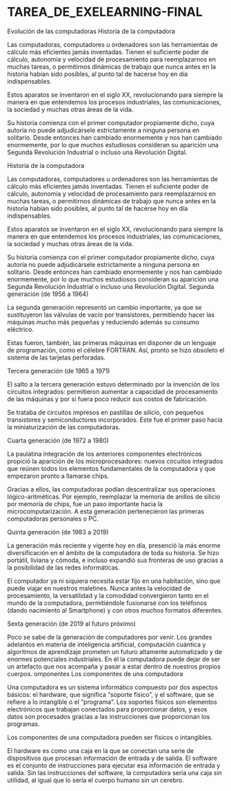 # TAREA_DE_EXELEARNING-FINAL
Evolución de las computadoras
Historia de la computadora

Las computadoras, computadores u ordenadores son las herramientas de cálculo más eficientes jamás inventadas. Tienen el suficiente poder de cálculo, autonomía y velocidad de procesamiento para reemplazarnos en muchas tareas, o permitirnos dinámicas de trabajo que nunca antes en la historia habían sido posibles, al punto tal de hacerse hoy en día indispensables.



Estos aparatos se inventaron en el siglo XX, revolucionando para siempre la manera en que entendemos los procesos industriales, las comunicaciones, la sociedad y muchas otras áreas de la vida.

Su historia comienza con el primer computador propiamente dicho, cuya autoría no puede adjudicársele estrictamente a ninguna persona en solitario. Desde entonces han cambiado enormemente y nos han cambiado enormemente, por lo que muchos estudiosos consideran su aparición una Segunda Revolución Industrial o incluso una Revolución Digital.

Historia de la computadora

Las computadoras, computadores u ordenadores son las herramientas de cálculo más eficientes jamás inventadas. Tienen el suficiente poder de cálculo, autonomía y velocidad de procesamiento para reemplazarnos en muchas tareas, o permitirnos dinámicas de trabajo que nunca antes en la historia habían sido posibles, al punto tal de hacerse hoy en día indispensables.



Estos aparatos se inventaron en el siglo XX, revolucionando para siempre la manera en que entendemos los procesos industriales, las comunicaciones, la sociedad y muchas otras áreas de la vida.

Su historia comienza con el primer computador propiamente dicho, cuya autoría no puede adjudicársele estrictamente a ninguna persona en solitario. Desde entonces han cambiado enormemente y nos han cambiado enormemente, por lo que muchos estudiosos consideran su aparición una Segunda Revolución Industrial o incluso una Revolución Digital.
Segunda generación (de 1956 a 1964)

La segunda generación representó un cambio importante, ya que se sustituyeron las válvulas de vacío por transistores, permitiendo hacer las máquinas mucho más pequeñas y reduciendo además su consumo eléctrico.

Estas fueron, también, las primeras máquinas en disponer de un lenguaje de programación, como el célebre FORTRAN. Así, pronto se hizo obsoleto el sistema de las tarjetas perforadas.

Tercera generación (de 1965 a 1971)

El salto a la tercera generación estuvo determinado por la invención de los circuitos integrados: permitieron aumentar a capacidad de procesamiento de las máquinas y por si fuera poco reducir sus costos de fabricación.

Se trataba de circuitos impresos en pastillas de silicio, con pequeños transistores y semiconductores incorporados. Este fue el primer paso hacia la miniaturización de las computadoras.

Cuarta generación (de 1972 a 1980)



La paulatina integración de los anteriores componentes electrónicos propició la aparición de los microprocesadores: nuevos circuitos integrados que reúnen todos los elementos fundamentales de la computadora y que empezaron pronto a llamarse chips.

Gracias a ellos, las computadoras podían descentralizar sus operaciones lógico-aritméticas. Por ejemplo, reemplazar la memoria de anillos de silicio por memoria de chips, fue un paso importante hacia la microcomputarización. A esta generación pertenecieron las primeras computadoras personales o PC.

Quinta generación (de 1983 a 2019)

La generación más reciente y vigente hoy en día, presenció la más enorme diversificación en el ámbito de la computadora de toda su historia. Se hizo portátil, liviana y cómoda, e incluso expandió sus fronteras de uso gracias a la posibilidad de las redes informáticas.

El computador ya ni siquiera necesita estar fijo en una habitación, sino que puede viajar en nuestros maletines. Nunca antes la velocidad de procesamiento, la versatilidad y la comodidad convergieron tanto en el mundo de la computadora, permitiéndole fusionarse con los teléfonos (dando nacimiento al Smartphone) y con otros muchos formatos diferentes.

Sexta generación (de 2019 al futuro próximo)

Poco se sabe de la generación de computadores por venir. Los grandes adelantos en materia de inteligencia artificial, computación cuántica y algoritmos de aprendizaje prometen un futuro altamente automatizado y de enormes potenciales industriales. En él la computadora puede dejar de ser un artefacto que nos acompaña y pasar a estar dentro de nuestros propios cuerpos.
omponentes
Los componentes de una computadora

Una computadora es un sistema informático compuesto por dos aspectos básicos: el hardware, que significa “soporte físico”, y el software, que se refiere a lo intangible o el “programa”. Los soportes físicos son elementos electrónicos que trabajan conectados para proporcionar datos, y esos datos son procesados gracias a las instrucciones que proporcionan los programas.

Los componentes de una computadora pueden ser físicos o intangibles.

El hardware es como una caja en la que se conectan una serie de dispositivos que procesan información de entrada y de salida. El software es el conjunto de instrucciones para ejecutar esa información de entrada y salida. Sin las instrucciones del software, la computadora sería una caja sin utilidad, al igual que lo sería el cuerpo humano sin un cerebro.
